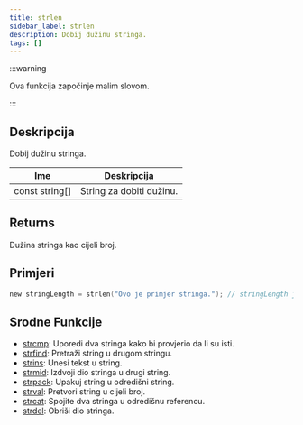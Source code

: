```yaml
---
title: strlen
sidebar_label: strlen
description: Dobij dužinu stringa.
tags: []
---
```


:::warning

Ova funkcija započinje malim slovom.

:::

## Deskripcija

Dobij dužinu stringa.

| Ime            | Deskripcija              |
| -------------- | ------------------------ |
| const string[] | String za dobiti dužinu. |

## Returns

Dužina stringa kao cijeli broj.

## Primjeri

```c
new stringLength = strlen("Ovo je primjer stringa."); // stringLength je sata postavljenja na 24
```

## Srodne Funkcije

- [strcmp](strcmp): Uporedi dva stringa kako bi provjerio da li su isti.
- [strfind](strfind): Pretraži string u drugom stringu.
- [strins](strins): Unesi tekst u string.
- [strmid](strmid): Izdvoji dio stringa u drugi string.
- [strpack](strpack): Upakuj string u odredišni string.
- [strval](strval): Pretvori string u cijeli broj.
- [strcat](strcat): Spojite dva stringa u odredišnu referencu.
- [strdel](strdel): Obriši dio stringa.
